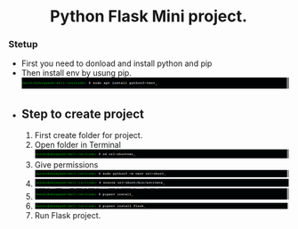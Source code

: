 <h1 align='center'>Python Flask Mini project.</h1>
<h3>Stetup</h3>
<ul>
<li>First you need to donload and install python and pip<br></li>
<li>Then install env by usung pip.<img src="./fi/1.png" alt="Command to install env"></li>
<li><h2>Step to create project</h2>
  <ol><li>First create folder for project.<img src="" alt=""></li>
    <li>Open folder in Terminal <img src="./fi/2.png" alt=""></li>
    <li>Give permissions <img src="./fi/3.png" alt=""></li>
    <li><img src="./fi/4.png" alt=""></li>
    <li><img src="./fi/5.png" alt=""></li>
    <li><img src="./fi/6.png" alt=""></li>
    <li>Run Flask project.<img src="7.png" alt=""></li>
  </ol>
 </li>
</ul>
